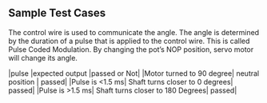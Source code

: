 ## Sample Test Cases
The control wire is used to communicate the angle. The angle is determined by the duration of a pulse that is applied to the control wire. This is called Pulse Coded Modulation. By changing the pot’s NOP position, servo motor will change its angle.

|pulse	|expected output	|passed or Not|
|Motor turned to 90 degree|	neutral position |	passed|
|Pulse is <1.5 ms|	Shaft turns closer to 0 degrees|	passed|
|Pulse is >1.5 ms|	Shaft turns closer to 180 Degrees|	passed|
